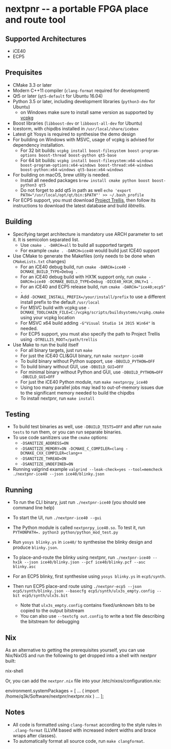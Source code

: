 nextpnr -- a portable FPGA place and route tool
===============================================

Supported Architectures
-----------------------

- iCE40
- ECP5

Prequisites
-----------
 
 - CMake 3.3 or later
 - Modern C++11 compiler (`clang-format` required for development)
 - Qt5 or later (`qt5-default` for Ubuntu 16.04)
 - Python 3.5 or later, including development libraries (`python3-dev` for Ubuntu)
    - on Windows make sure to install same version as supported by [vcpkg](https://github.com/Microsoft/vcpkg/blob/master/ports/python3/CONTROL)
 - Boost libraries (`libboost-dev` or `libboost-all-dev` for Ubuntu)
 - Icestorm, with chipdbs installed in `/usr/local/share/icebox`
 - Latest git Yosys is required to synthesise the demo design
 - For building on Windows with MSVC, usage of vcpkg is advised for dependency installation.
     - For 32 bit builds: `vcpkg install boost-filesystem boost-program-options boost-thread boost-python qt5-base`
     - For 64 bit builds: `vcpkg install boost-filesystem:x64-windows boost-program-options:x64-windows boost-thread:x64-windows boost-python:x64-windows qt5-base:x64-windows`
 - For building on macOS, brew utility is needed.
     - Install all needed packages `brew install cmake python boost boost-python3 qt5`
     - Do not forget to add qt5 in path as well `echo 'export PATH="/usr/local/opt/qt/bin:$PATH"' >> ~/.bash_profile`
 - For ECP5 support, you must download [Project Trellis](https://github.com/SymbiFlow/prjtrellis), then follow its instructions to
   download the latest database and build _libtrellis_.
 
 
Building
--------

 - Specifying target architecture is mandatory use ARCH parameter to set it. It is semicolon separated list.
    - Use `cmake . -DARCH=all` to build all supported targets
    - For example `cmake . -DARCH=ice40` would build just ICE40 support
 - Use CMake to generate the Makefiles (only needs to be done when `CMakeLists.txt` changes)
    - For an iCE40 debug build, run `cmake -DARCH=ice40 -DCMAKE_BUILD_TYPE=Debug .`
    - For an iCE40 debug build with HX1K support only, run `cmake -DARCH=ice40 -DCMAKE_BUILD_TYPE=Debug -DICE40_HX1K_ONLY=1 .`
    - For an iCE40 and ECP5 release build, run `cmake -DARCH="ice40;ecp5" .`
    - Add `-DCMAKE_INSTALL_PREFIX=/your/install/prefix` to use a different install prefix to the default `/usr/local`
    - For MSVC build with vcpkg use `-DCMAKE_TOOLCHAIN_FILE=C:/vcpkg/scripts/buildsystems/vcpkg.cmake` using your vcpkg location
    - For MSVC x64 build adding `-G"Visual Studio 14 2015 Win64"` is needed.
    - For ECP5 support, you must also specify the path to Project Trellis using `-DTRELLIS_ROOT=/path/trellis`
 - Use Make to run the build itself
    - For all binary targets, just run `make`
    - For just the iCE40 CLI&GUI binary, run `make nextpnr-ice40`
    - To build binary without Python support, use `-DBUILD_PYTHON=OFF`
    - To build binary without GUI, use `-DBUILD_GUI=OFF`
    - For minimal binary without Python and GUI, use `-DBUILD_PYTHON=OFF -DBUILD_GUI=OFF`
    - For just the iCE40 Python module, run `make nextpnrpy_ice40`
    - Using too many parallel jobs may lead to out-of-memory issues due to the significant memory needed to build the chipdbs
    - To install nextpnr, run `make install`

Testing
-------

 - To build test binaries as well, use `-DBUILD_TESTS=OFF` and after run `make tests` to run them, or you can run separate binaries.
 - To use code sanitizers use the `cmake` options:
    - `-DSANITIZE_ADDRESS=ON`
    - `-DSANITIZE_MEMORY=ON -DCMAKE_C_COMPILER=clang -DCMAKE_CXX_COMPILER=clang++`
    - `-DSANITIZE_THREAD=ON`
    - `-DSANITIZE_UNDEFINED=ON`
 - Running valgrind example `valgrind --leak-check=yes --tool=memcheck ./nextpnr-ice40 --json ice40/blinky.json`

Running
--------

 - To run the CLI binary, just run `./nextpnr-ice40` (you should see command line help)
 - To start the UI, run `./nextpnr-ice40 --gui`
 - The Python module is called `nextpnrpy_ice40.so`. To test it, run `PYTHONPATH=. python3 python/python_mod_test.py`
 - Run `yosys blinky.ys` in `ice40/` to synthesise the blinky design and 
   produce `blinky.json`.
 - To place-and-route the blinky using nextpnr, run `./nextpnr-ice40 --hx1k --json ice40/blinky.json --pcf ice40/blinky.pcf --asc blinky.asc`

 - For an ECP5 blinky, first synthesise using `yosys blinky.ys` in `ecp5/synth`.
 - Then run ECP5 place-and route using
 `./nextpnr-ecp5 --json ecp5/synth/blinky.json --basecfg ecp5/synth/ulx3s_empty.config --bit ecp5/synth/ulx3s.bit`
    - Note that `ulx3s_empty.config` contains fixed/unknown bits to be copied to the output bitstream
    - You can also use `--textcfg out.config` to write a text file describing the bitstream for debugging

Nix
---

As an alternative to getting the prerequisites yourself, you can use Nix/NixOS and run the following to get dropped into a shell with nextpnr built:

   nix-shell

Or, you can add the `nextpnr.nix` file into your /etc/nixos/configuration.nix:

   environment.systemPackages = [
       ...
       ( import /home/q3k/Software/nextpnr/nextpnr.nix )
       ...
   ];
  
Notes
-------
 
 - All code is formatted using `clang-format` according to the style rules in `.clang-format` (LLVM based with 
 increased indent widths and brace wraps after classes).
 - To automatically format all source code, run `make clangformat`.
